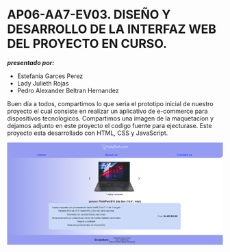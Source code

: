 # AP06-AA7-EV03. DISEÑO Y DESARROLLO DE LA INTERFAZ WEB DEL PROYECTO EN CURSO.

___presentado por:___

* Estefania Garces Perez
* Lady Julieth Rojas
* Pedro Alexander Beltran Hernandez

Buen día a todos, compartimos lo que seria el prototipo inicial de nuestro proyecto el cual consiste en realizar un aplicativo de e-commerce para dispositivos tecnologicos. Compartimos una imagen de la maquetacion y dejamos adjunto en este proyecto el codigo fuente para ejecturase. Este proyecto esta desarrollado con HTML, CSS y JavaScript.

![maqueta](src/assets/images/maqueta.png)
